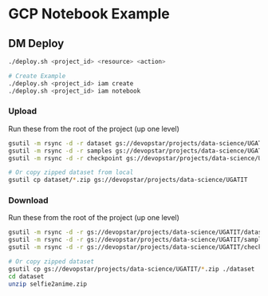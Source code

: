 # GCP Notebook Example

## DM Deploy

```bash
./deploy.sh <project_id> <resource> <action>

# Create Example
./deploy.sh <project_id> iam create
./deploy.sh <project_id> iam notebook
```

### Upload

Run these from the root of the project (up one level)

```bash
gsutil -m rsync -d -r dataset gs://devopstar/projects/data-science/UGATIT/dataset
gsutil -m rsync -d -r samples gs://devopstar/projects/data-science/UGATIT/samples
gsutil -m rsync -d -r checkpoint gs://devopstar/projects/data-science/UGATIT/checkpoint

# Or copy zipped dataset from local
gsutil cp dataset/*.zip gs://devopstar/projects/data-science/UGATIT
```

### Download

Run these from the root of the project (up one level)

```bash
gsutil -m rsync -d -r gs://devopstar/projects/data-science/UGATIT/dataset ./dataset
gsutil -m rsync -d -r gs://devopstar/projects/data-science/UGATIT/samples ./samples
gsutil -m rsync -d -r gs://devopstar/projects/data-science/UGATIT/checkpoint ./checkpoint

# Or copy zipped dataset
gsutil cp gs://devopstar/projects/data-science/UGATIT/*.zip ./dataset
cd dataset
unzip selfie2anime.zip
```
